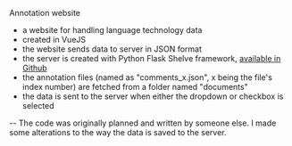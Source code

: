 Annotation website

- a website for handling language technology data
- created in VueJS
- the website sends data to server in JSON format
- the server is created with Python Flask Shelve framework, <a href="https://github.com/fginter/flask_shelve">available in Github</a>
- the annotation files (named as "comments_x.json", x being the file's index number) are fetched from a folder named "documents"
- the data is sent to the server when either the dropdown or checkbox is selected


-- The code was originally planned and written by someone else. I made some alterations to the way the data is saved to the server.
